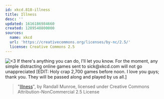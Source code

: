 ```yaml
---
id: xkcd.818-illness
title: Illness
desc: ''
updated: 1616186984660
created: 1289548800000
sources:
  name: xkcd
  url: 'https://creativecommons.org/licenses/by-nc/2.5/'
  license: Creative Commons 2.5
---
```

![<3 If there's anything you can do, I'll let you know. For the moment, any simple distracting online games sent to sick@xkcd.com will not go unappreciated \[EDIT: Holy crap 2,700 games before noon. I love you guys; thank you. They will be passed along and played by us all.\]](https://imgs.xkcd.com/comics/illness.png)
> "[Illness](https://xkcd.com/818/)", by Randall Munroe, licensed under Creative Commons Attribution-NonCommercial 2.5 License
